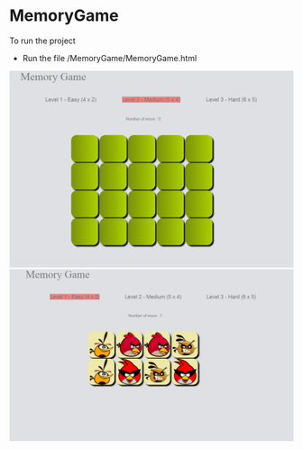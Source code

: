 # MemoryGame

To run the project
- Run the file /MemoryGame/MemoryGame.html

![alt tag](https://github.com/VimalKumarS/MemoryGame/blob/master/Capture1.PNG)
![alt tag](https://github.com/VimalKumarS/MemoryGame/blob/master/Capture2.PNG)

